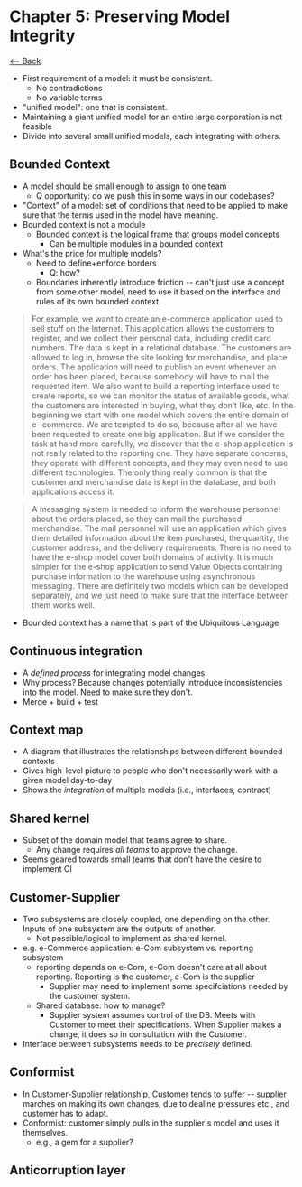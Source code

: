 # Chapter 5: Preserving Model Integrity

[<-- Back](README.md)

* First requirement of a model: it must be consistent.
  * No contradictions
  * No variable terms
* "unified model": one that is consistent.
* Maintaining a giant unified model for an entire large corporation is not feasible
* Divide into several small unified models, each integrating with others.

## Bounded Context

* A model should be small enough to assign to one team
  * Q opportunity: do we push this in some ways in our codebases?
* "Context" of a model: set of conditions that need to be applied to make sure that the terms used in the model have meaning.
* Bounded context is not a module
  * Bounded context is the logical frame that groups model concepts
    * Can be multiple modules in a bounded context
* What's the price for multiple models?
  * Need to define+enforce borders
    * Q: how?
  * Boundaries inherently introduce friction -- can't just use a concept from some other model, need to use it based on the interface and rules of its own bounded context.
  
> For example, we want to create an e-commerce application used to sell stuff on the Internet. This application allows the customers to register, and we collect their personal data, including credit card numbers. The data is kept in a relational database. The customers are allowed to log in, browse the site looking for merchandise, and place orders. The application will need to publish an event whenever an order has been placed, because somebody will have to mail the requested item. We also want to build a reporting interface used to create reports, so we can monitor the status of available goods, what the customers are interested in buying, what they don’t like, etc. In the beginning we start with one model which covers the entire domain of e- commerce. We are tempted to do so, because after all we have been requested to create one big application. But if we consider the task at hand more carefully, we discover that the e-shop application is not really related to the reporting one. They have separate concerns, they operate with different concepts, and they may even need to use different technologies. The only thing really common is that the customer and merchandise data is kept in the database, and both applications access it.

> A messaging system is needed to inform the warehouse personnel about the orders placed, so they can mail the purchased merchandise. The mail personnel will use an application which gives them detailed information about the item purchased, the quantity, the customer address, and the delivery requirements. There is no need to have the e-shop model cover both domains of activity. It is much simpler for the e-shop application to send Value Objects containing purchase information to the warehouse using asynchronous messaging. There are definitely two models which can be developed separately, and we just need to make sure that the interface between them works well.

* Bounded context has a name that is part of the Ubiquitous Language

## Continuous integration

* A _defined process_ for integrating model changes. 
* Why process? Because changes potentially introduce inconsistencies into the model. Need to make sure they don't.
* Merge + build + test

## Context map

* A diagram that illustrates the relationships between different bounded contexts 
* Gives high-level picture to people who don't necessarily work with a given model day-to-day
* Shows the _integration_ of multiple models (i.e., interfaces, contract) 

## Shared kernel

* Subset of the domain model that teams agree to share. 
  * Any change requires _all teams_ to approve the change. 
* Seems geared towards small teams that don't have the desire to implement CI

## Customer-Supplier

* Two subsystems are closely coupled, one depending on the other. Inputs of one subsystem are the outputs of another.
  * Not possible/logical to implement as shared kernel. 
* e.g. e-Commerce application: e-Com subsystem vs. reporting subsystem 
  * reporting depends on e-Com, e-Com doesn't care at all about reporting. Reporting is the customer, e-Com is the supplier
    * Supplier may need to implement some specifciations needed by the customer system. 
  * Shared database: how to manage?
    * Supplier system assumes control of the DB. Meets with Customer to meet their specifications. When Supplier makes a change, it does so in consultation with the Customer. 
* Interface between subsystems needs to be _precisely_ defined. 

## Conformist 

* In Customer-Supplier relationship, Customer tends to suffer -- supplier marches on making its own changes, due to dealine pressures etc., and customer has to adapt. 
* Conformist: customer simply pulls in the supplier's model and uses it themselves. 
  * e.g., a gem for a supplier? 

## Anticorruption layer


